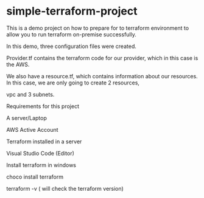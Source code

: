 # simple-terraform-project

This is a demo project on how to prepare for to terraform environment to allow you to run terraform on-premise successfully. 

In this demo, three configuration files were created. 

Provider.tf contains the terraform code for our provider, which in this case is the AWS. 

We also have a resource.tf, which contains information about our resources. In this case, we are only going to create 2 resources, 

vpc and 3 subnets. 

Requirements for this project 

A server/Laptop 

AWS Active Account 

Terraform installed in a server 

Visual Studio Code (Editor)

Install terraform in windows 

choco install terraform 

terraform -v ( will check the terraform version) 




